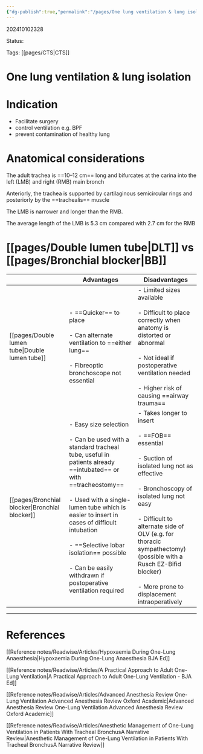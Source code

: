```yaml
---
{"dg-publish":true,"permalink":"/pages/One lung ventilation & lung isolation/"}
---
```



202410102328

Status: 

Tags: [[pages/CTS\|CTS]]

# One lung ventilation & lung isolation
# Indication
- Facilitate surgery
- control ventilation e.g. BPF
- prevent contamination of healthy lung

# Anatomical considerations
The adult trachea is ==10–12 cm== long and bifurcates at the carina into the left (LMB) and right (RMB) main bronch

Anteriorly, the trachea is supported by cartilaginous semicircular rings and posteriorly by the ==trachealis== muscle

The LMB is narrower and longer than the RMB. 

The average length of the LMB is 5.3 cm compared with 2.7 cm for the RMB
# [[pages/Double lumen tube\|DLT]] vs [[pages/Bronchial blocker\|BB]]

|                       | Advantages                                                                                                                                                                                                                                                                                                                                                                           | Disadvantages                                                                                                                                                                                                                                                                                                                                          |
| --------------------- | ------------------------------------------------------------------------------------------------------------------------------------------------------------------------------------------------------------------------------------------------------------------------------------------------------------------------------------------------------------------------------------ | ------------------------------------------------------------------------------------------------------------------------------------------------------------------------------------------------------------------------------------------------------------------------------------------------------------------------------------------------------ |
| [[pages/Double lumen tube\|Double lumen tube]] | - ==Quicker== to place<br>    <br>- Can alternate ventilation to ==either lung==<br>    <br>- Fibreoptic bronchoscope not essential                                                                                                                                                                                                                                                  | - Limited sizes available<br>    <br>- Difficult to place correctly when anatomy is distorted or abnormal<br>    <br>- Not ideal if postoperative ventilation needed<br>    <br>- Higher risk of causing ==airway trauma==                                                                                                                             |
| [[pages/Bronchial blocker\|Bronchial blocker]] | - Easy size selection<br>    <br>- Can be used with a standard tracheal tube, useful in patients already ==intubated== or with ==tracheostomy==<br>    <br>- Used with a single-lumen tube which is easier to insert in cases of difficult intubation<br>    <br>- ==Selective lobar isolation== possible<br>    <br>- Can be easily withdrawn if postoperative ventilation required | - Takes longer to insert<br>    <br>- ==FOB== essential<br>    <br>- Suction of isolated lung not as effective<br>    <br>- Bronchoscopy of isolated lung not easy<br>    <br>- Difficult to alternate side of OLV (e.g. for thoracic sympathectomy) (possible with a Rusch EZ-Bifid blocker)<br>    <br>- More prone to displacement intraoperatively |




___
# References
[[Reference notes/Readwise/Articles/Hypoxaemia During One-Lung Anaesthesia\|Hypoxaemia During One-Lung Anaesthesia BJA Ed]]

[[Reference notes/Readwise/Articles/A Practical Approach to Adult One-Lung Ventilation\|A Practical Approach to Adult One-Lung Ventilation - BJA Ed]]

[[Reference notes/Readwise/Articles/Advanced Anesthesia Review One-Lung Ventilation  Advanced Anesthesia Review  Oxford Academic\|Advanced Anesthesia Review One-Lung Ventilation  Advanced Anesthesia Review  Oxford Academic]]



[[Reference notes/Readwise/Articles/Anesthetic Management of One-Lung Ventilation in Patients With Tracheal BronchusA Narrative Review\|Anesthetic Management of One-Lung Ventilation in Patients With Tracheal BronchusA Narrative Review]]
